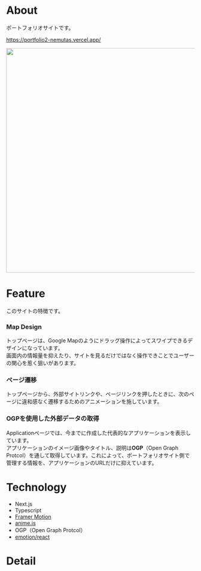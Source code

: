 # About
ポートフォリオサイトです。<br>

https://portfolio2-nemutas.vercel.app/

<img src='https://user-images.githubusercontent.com/46724121/136976312-7792139a-d2ba-4f84-bafd-f7e2c52a7496.png' width='600px'>

# Feature
このサイトの特徴です。

### Map Design
トップページは、Google Mapのようにドラッグ操作によってスワイプできるデザインになっています。<br>
画面内の情報量を抑えたり、サイトを見るだけではなく操作できことでユーザーの関心を惹く狙いがあります。

### ページ遷移
トップページから、外部サイトリンクや、ページリンクを押したときに、次のページに違和感なく遷移するためのアニメーションを施しています。

### OGPを使用した外部データの取得
Applicationページでは、今までに作成した代表的なアプリケーションを表示しています。<br>
アプリケーションのイメージ画像やタイトル、説明は**OGP**（Open Graph Protcol）を通して取得しています。これによって、ポートフォリオサイト側で管理する情報を、アプリケーションのURLだけに抑えています。

# Technology
* Next.js
* Typescript
* [Framer Motion](https://www.framer.com/motion/)
* [anime.js](https://animejs.com/)
* OGP（Open Graph Protcol）
* [emotion/react](https://emotion.sh/docs/introduction)

# Detail
